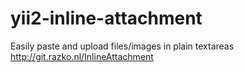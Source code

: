 # yii2-inline-attachment
Easily paste and upload files/images in plain textareas http://git.razko.nl/InlineAttachment
